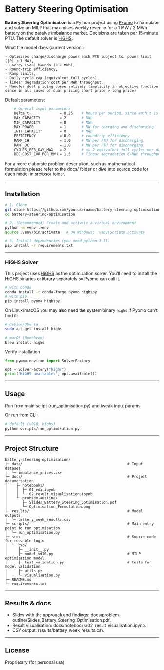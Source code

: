 # Battery Steering Optimisation

**Battery Steering Optimisation** is a Python project using [Pyomo](http://www.pyomo.org/) to formulate and solve an MILP that maximises weekly revenue for a 1 MW / 2 MWh battery on the passive imbalance market. Decisions are taken per 15-minute PTU. The default solver is [HiGHS](https://highs.dev).

What the model does (current version):

    - Optimises charge/discharge power each PTU subject to: power limit (|P| ≤ 1 MW),
    - Energy (SoC) bounds (0–2 MWh),
    - Round-trip efficiency,
    - Ramp limits,
    - Daily cycle cap (equivalent full cycles),
    - linear degradation cost per MWh throughput.
    - Handles dual pricing conservatively (implicity in objective function since in all cases of dual pricing short price > long price)
    

Default parameters:

```bash
    # General input parameters
    Delta_t              = 0.25    # hours per period, since each t is a PTU, used to convert power to energy
    MAX_CAPACITY         = 2       # MWh
    MIN_CAPACITY         = 0       # MWh
    MAX_POWER            = 1       # MW for charging and discharging
    INIT_CAPACITY        = 0       # MWh
    EFFICIENCY           = 0.9     # roundtrip efficiency
    RAMP_CH              = 1.0     # MW per PTU for discharging
    RAMP_DC              = 1.0     # MW per PTU for discharging
    CYCLES_PER_DAY_MAX   = 2       # <= 2 equivalent full cycles per day  
    DEG_COST_EUR_PER_MWH = 1.5     # linear degradation €/MWh throughput
```

For a more elaborate problem description, such as mathematical formulation please refer to the docs/ folder or dive into source code for each model in src/bso/ folder.

---

## Installation

```bash
# 1) Clone
git clone https://github.com/yourusername/battery-steering-optimisation.git
cd battery-steering-optimisation

# 2) (Recommended) Create and activate a virtual environment
python -m venv .venv
source .venv/bin/activate   # On Windows: .venv\Scripts\activate

# 3) Install dependencies (you need python 3.11)
pip install -r requirements.txt
```

---

### HiGHS Solver

This project uses [HiGHS](https://highs.dev) as the optimisation solver. You’ll need to install the HiGHS binaries or library separately so Pyomo can call it.

```bash
# with conda
conda install -c conda-forge pyomo highspy
# with pip
pip install pyomo highspy
```

On Linux/macOS you may also need the system binary `highs` if Pyomo can’t find it:

```bash
# Debian/Ubuntu
sudo apt-get install highs

# macOS (Homebrew)
brew install highs
 ```

Verify installation

```python
from pyomo.environ import SolverFactory

opt = SolverFactory("highs")
print("HiGHS available:", opt.available())
```

---

## Usage

Run from main script (run_optimisation.py) and tweak input params

Or run from CLI:

```bash
# default (v010, highs)
python scripts/run_optimisation.py
```

---

## Project Structure

```text
battery-steering-optimisation/      
├─ data/                                                # Input dataset 
│  └─ imbalance_prices.csv                
├─ docs/                                                # Project documentation
│    ├─ notebooks/                       
│    │  ├─ 01_eda.ipynb                 
│    │  └─ 02_result_visualisation.ipynb 
│    └─ problem-outline/          
│       ├─ Slides_Battery_Steering_Optimisation.pdf              
│       └─ Optimisation_Formulation.png
├─ results/                                             # Model outputs
│  └─ battery_week_results.csv
├─ scripts/                                             # Main entry point to run optimisation
│  └─ run_optimisation.py                  
├─ src/                                                 # Source code for reusable logic
│  └─ bso/                          
│     ├─ __init__.py                
│     ├─ model_v010.py                                  # MILP optimisation model   
│     ├─ test_validation.py                             # tests for model validation      
│     ├─ utils.py                           
│     └─ visualisation.py           
├─ README.md                          
└─ requirements.txt                           
```

---

## Results & docs

- Slides with the approach and findings: docs/problem-outline/Slides_Battery_Steering_Optimisation.pdf.
- Result visualisation: docs/notebooks/02_result_visualisation.ipynb.
- CSV output: results/battery_week_results.csv.

---

## License

Proprietary (for personal use)
